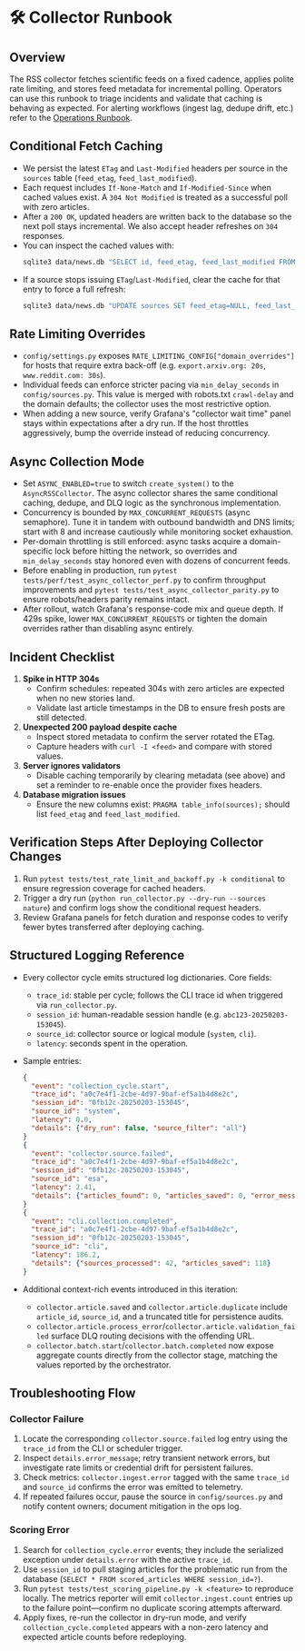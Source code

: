 # 🛠️ Collector Runbook

## Overview
The RSS collector fetches scientific feeds on a fixed cadence, applies polite rate limiting, and stores feed metadata for incremental polling. Operators can use this runbook to triage incidents and validate that caching is behaving as expected. For alerting workflows (ingest lag, dedupe drift, etc.) refer to the [Operations Runbook](runbook.md).

## Conditional Fetch Caching
- We persist the latest `ETag` and `Last-Modified` headers per source in the `sources` table (`feed_etag`, `feed_last_modified`).
- Each request includes `If-None-Match` and `If-Modified-Since` when cached values exist. A `304 Not Modified` is treated as a successful poll with zero articles.
- After a `200 OK`, updated headers are written back to the database so the next poll stays incremental. We also accept header refreshes on `304` responses.
- You can inspect the cached values with:
  ```bash
  sqlite3 data/news.db "SELECT id, feed_etag, feed_last_modified FROM sources WHERE id='nature';"
  ```
- If a source stops issuing `ETag`/`Last-Modified`, clear the cache for that entry to force a full refresh:
  ```bash
  sqlite3 data/news.db "UPDATE sources SET feed_etag=NULL, feed_last_modified=NULL WHERE id='nature';"
  ```

## Rate Limiting Overrides
- `config/settings.py` exposes `RATE_LIMITING_CONFIG["domain_overrides"]` for hosts that require extra back-off (e.g. `export.arxiv.org: 20s`, `www.reddit.com: 30s`).
- Individual feeds can enforce stricter pacing via `min_delay_seconds` in `config/sources.py`. This value is merged with robots.txt `crawl-delay` and the domain defaults; the collector uses the most restrictive option.
- When adding a new source, verify Grafana's "collector wait time" panel stays within expectations after a dry run. If the host throttles aggressively, bump the override instead of reducing concurrency.

## Async Collection Mode
- Set `ASYNC_ENABLED=true` to switch `create_system()` to the `AsyncRSSCollector`. The async collector shares the same conditional caching, dedupe, and DLQ logic as the synchronous implementation.
- Concurrency is bounded by `MAX_CONCURRENT_REQUESTS` (async semaphore). Tune it in tandem with outbound bandwidth and DNS limits; start with 8 and increase cautiously while monitoring socket exhaustion.
- Per-domain throttling is still enforced: async tasks acquire a domain-specific lock before hitting the network, so overrides and `min_delay_seconds` stay honored even with dozens of concurrent feeds.
- Before enabling in production, run `pytest tests/perf/test_async_collector_perf.py` to confirm throughput improvements and `pytest tests/test_async_collector_parity.py` to ensure robots/headers parity remains intact.
- After rollout, watch Grafana's response-code mix and queue depth. If 429s spike, lower `MAX_CONCURRENT_REQUESTS` or tighten the domain overrides rather than disabling async entirely.

## Incident Checklist
1. **Spike in HTTP 304s**
   - Confirm schedules: repeated 304s with zero articles are expected when no new stories land.
   - Validate last article timestamps in the DB to ensure fresh posts are still detected.
2. **Unexpected 200 payload despite cache**
   - Inspect stored metadata to confirm the server rotated the ETag.
   - Capture headers with `curl -I <feed>` and compare with stored values.
3. **Server ignores validators**
   - Disable caching temporarily by clearing metadata (see above) and set a reminder to re-enable once the provider fixes headers.
4. **Database migration issues**
   - Ensure the new columns exist: `PRAGMA table_info(sources);` should list `feed_etag` and `feed_last_modified`.

## Verification Steps After Deploying Collector Changes
1. Run `pytest tests/test_rate_limit_and_backoff.py -k conditional` to ensure regression coverage for cached headers.
2. Trigger a dry run (`python run_collector.py --dry-run --sources nature`) and confirm logs show the conditional request headers.
3. Review Grafana panels for fetch duration and response codes to verify fewer bytes transferred after deploying caching.

## Structured Logging Reference
- Every collector cycle emits structured log dictionaries. Core fields:
  - `trace_id`: stable per cycle; follows the CLI trace id when triggered via `run_collector.py`.
  - `session_id`: human-readable session handle (e.g. `abc123-20250203-153045`).
  - `source_id`: collector source or logical module (`system`, `cli`).
  - `latency`: seconds spent in the operation.
- Sample entries:
  ```json
  {
    "event": "collection_cycle.start",
    "trace_id": "a0c7e4f1-2cbe-4d97-9baf-ef5a1b4d8e2c",
    "session_id": "0fb12c-20250203-153045",
    "source_id": "system",
    "latency": 0.0,
    "details": {"dry_run": false, "source_filter": "all"}
  }
  {
    "event": "collector.source.failed",
    "trace_id": "a0c7e4f1-2cbe-4d97-9baf-ef5a1b4d8e2c",
    "session_id": "0fb12c-20250203-153045",
    "source_id": "esa",
    "latency": 2.41,
    "details": {"articles_found": 0, "articles_saved": 0, "error_message": "timeout"}
  }
  {
    "event": "cli.collection.completed",
    "trace_id": "a0c7e4f1-2cbe-4d97-9baf-ef5a1b4d8e2c",
    "session_id": "0fb12c-20250203-153045",
    "source_id": "cli",
    "latency": 186.2,
    "details": {"sources_processed": 42, "articles_saved": 118}
  }
  ```

- Additional context-rich events introduced in this iteration:
  - `collector.article.saved` and `collector.article.duplicate` include `article_id`, `source_id`, and a truncated title for persistence audits.
  - `collector.article.process_error`/`collector.article.validation_failed` surface DLQ routing decisions with the offending URL.
  - `collector.batch.start`/`collector.batch.completed` now expose aggregate counts directly from the collector stage, matching the values reported by the orchestrator.

## Troubleshooting Flow

### Collector Failure
1. Locate the corresponding `collector.source.failed` log entry using the `trace_id` from the CLI or scheduler trigger.
2. Inspect `details.error_message`; retry transient network errors, but investigate rate limits or credential drift for persistent failures.
3. Check metrics: `collector.ingest.error` tagged with the same `trace_id` and `source_id` confirms the error was emitted to telemetry.
4. If repeated failures occur, pause the source in `config/sources.py` and notify content owners; document mitigation in the ops log.

### Scoring Error
1. Search for `collection_cycle.error` events; they include the serialized exception under `details.error` with the active `trace_id`.
2. Use `session_id` to pull staging articles for the problematic run from the database (`SELECT * FROM scored_articles WHERE session_id=?`).
3. Run `pytest tests/test_scoring_pipeline.py -k <feature>` to reproduce locally. The metrics reporter will emit `collector.ingest.count` entries up to the failure point—confirm no duplicate scoring attempts afterward.
4. Apply fixes, re-run the collector in dry-run mode, and verify `collection_cycle.completed` appears with a non-zero latency and expected article counts before redeploying.
